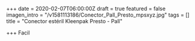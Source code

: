 +++
date = 2020-02-07T06:00:00Z
draft = true
featured = false
imagen_intro = "/v1581113186/Conector_Pall_Presto_mpsxyz.jpg"
tags = []
title = "Conector estéril Kleenpak Presto - Pall"

+++
Facil  